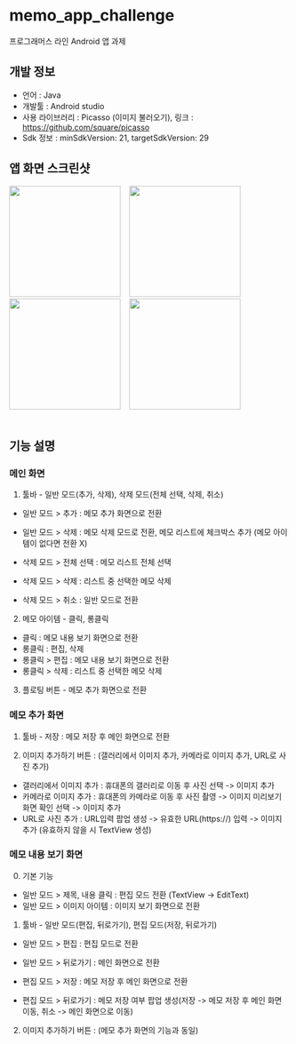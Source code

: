 # memo_app_challenge
프로그래머스 라인 Android 앱 과제

## 개발 정보
- 언어 : Java
- 개발툴 : Android studio
- 사용 라이브러리 : Picasso (이미지 불러오기), 링크 : https://github.com/square/picasso
- Sdk 정보 : minSdkVersion: 21, targetSdkVersion: 29

## 앱 화면 스크린샷
<div>
<img width="200" src="https://user-images.githubusercontent.com/36183001/75092799-ca09ab80-55be-11ea-8c6a-be8ea0007b00.jpg">
  &nbsp;&nbsp;
<img width="200" src="https://user-images.githubusercontent.com/36183001/75092798-c9711500-55be-11ea-84ea-b8446aaa65d4.jpg">
  &nbsp;&nbsp;
<img width="200" src="https://user-images.githubusercontent.com/36183001/75092795-c83fe800-55be-11ea-9e34-3d37130e239d.jpg">
  &nbsp;&nbsp;
<img width="200" src="https://user-images.githubusercontent.com/36183001/75092783-b78f7200-55be-11ea-8e18-88228d13e896.jpg">
  &nbsp;&nbsp;
</div>
<br>

## 기능 설명
### 메인 화면
1. 툴바 - 일반 모드(추가, 삭제), 삭제 모드(전체 선택, 삭제, 취소)
- 일반 모드 > 추가 : 메모 추가 화면으로 전환
- 일반 모드 > 삭제 : 메모 삭제 모드로 전환, 메모 리스트에 체크박스 추가 (메모 아이템이 없다면 전환 X)

- 삭제 모드 > 전체 선택 : 메모 리스트 전체 선택
- 삭제 모드 > 삭제 : 리스트 중 선택한 메모 삭제
- 삭제 모드 > 취소 : 일반 모드로 전환

2. 메모 아이템 - 클릭, 롱클릭
- 클릭 : 메모 내용 보기 화면으로 전환
- 롱클릭 : 편집, 삭제
- 롱클릭 > 편집 : 메모 내용 보기 화면으로 전환
- 롱클릭 > 삭제 : 리스트 중 선택한 메모 삭제

3. 플로팅 버튼 - 메모 추가 화면으로 전환

### 메모 추가 화면
1. 툴바 - 저장 : 메모 저장 후 메인 화면으로 전환

2. 이미지 추가하기 버튼 : (갤러리에서 이미지 추가, 카메라로 이미지 추가, URL로 사진 추가)
- 갤러리에서 이미지 추가 : 휴대폰의 갤러리로 이동 후 사진 선택 -> 이미지 추가
- 카메라로 이미지 추가 : 휴대폰의 카메라로 이동 후 사진 촬영 -> 이미지 미리보기 화면 확인 선택 -> 이미지 추가
- URL로 사진 추가 : URL입력 팝업 생성 -> 유효한 URL(https://) 입력 -> 이미지 추가 (유효하지 않을 시 TextView 생성)

### 메모 내용 보기 화면
0. 기본 기능
- 일반 모드 > 제목, 내용 클릭 : 편집 모드 전환 (TextView -> EditText)
- 일반 모드 > 이미지 아이템 : 이미지 보기 화면으로 전환

1. 툴바 - 일반 모드(편집, 뒤로가기), 편집 모드(저장, 뒤로가기)
- 일반 모드 > 편집 : 편집 모드로 전환
- 일반 모드 > 뒤로가기 : 메인 화면으로 전환

- 편집 모드 > 저장 : 메모 저장 후 메인 화면으로 전환
- 편집 모드 > 뒤로가기 : 메모 저장 여부 팝업 생성(저장 -> 메모 저장 후 메인 화면 이동, 취소 -> 메인 화면으로 이동)

2. 이미지 추가하기 버튼 : (메모 추가 화면의 기능과 동일)
